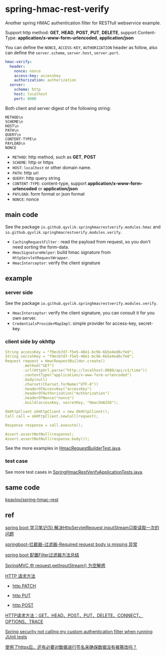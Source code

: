 # spring-hmac-rest-verify

Another spring HMAC authentication filter for RESTfull webservice example.

Support http method: **GET**, **HEAD**, **POST**, **PUT**, **DELETE**, support Content-Type: **application/x-www-form-urlencoded**, **application/json**

You can define the `NONCE`, `ACCESS-KEY`, `AUTHORIZATION` header as follow, also can define the `server.scheme`, `server.host`, `server.port`.

```yaml
hmac-verify:
  header:
    nonce: nonce
    access-key: accesskey
    authorization: authorization
  server:
    scheme: http
    host: localhost
    port: 8080
```

Both client and server digest of the following string:

```text
METHOD\n
SCHEME\n
HOST\n
PATH\n
QUERY\n
CONTENT-TYPE\n
PAYLOAD\n
NONCE
```

- `METHOD`: http method, such as **GET**, **POST**
- `SCHEME`: http or https
- `HOST`: `localhost` or other domain name.
- `PATH`: http uri
- `QUERY`: http query string
- `CONTENT-TYPE`: content-type, support **application/x-www-form-urlencoded** or **application/json**
- `PAYLOAD`: form format or json format
- `NONCE`: nonce

## main code

See the package `io.github.qyvlik.springhmacrestverify.modules.hmac` 
and `io.github.qyvlik.springhmacrestverify.modules.verify`.

- `CachingRequestFilter` : read the payload from request, so you don't need sorting the form-data.
- `HmacSignatureHelper`: build hmac signature from `HttpServletRequestWrapper`.
- `HmacInterceptor`: verify the client signature

## example

### server side

See the package `io.github.qyvlik.springhmacrestverify.modules.verify`.

- `HmacInterceptor`: verify the client signature, you can consult it for you own server.
- `CredentialsProviderMapImpl`: simple provider for access-key, secret-key.

### client side by okhttp

```yaml
String accessKey = "f9ecb7d7-f5e5-40e1-bc9b-6b5e4ed6cfe0";
String secretKey = "f9ecb7d7-f5e5-40e1-bc9b-6b5e4ed6cfe0";
Request request = HmacRequestBuilder.create()
        .method("GET")
        .url(HttpUrl.parse("http://localhost:8080/api/v1/time"))
        .contentType("application/x-www-form-urlencoded")
        .body(null)
        .charset(Charset.forName("UTF-8"))
        .headerOfAccessKey("accessKey")
        .headerOfAuthorization("Authorization")
        .headerOfNonce("nonce")
        .build(accessKey, secretKey, "HmacSHA256");

OkHttpClient okHttpClient = new OkHttpClient();
Call call = okHttpClient.newCall(request);

Response response = call.execute();

Assert.assertNotNull(response);
Assert.assertNotNull(response.body());
```

See the more examples in [HmacRequestBuilderTest.java](src/test/java/io/github/qyvlik/springhmacrestverify/modules/client/HmacRequestBuilderTest.java).

### test case

See more test cases in [SpringHmacRestVerifyApplicationTests.java](src/test/java/io/github/qyvlik/springhmacrestverify/SpringHmacRestVerifyApplicationTests.java).

## same code

[kpavlov/spring-hmac-rest](https://github.com/kpavlov/spring-hmac-rest)

## ref

[spring boot 学习笔记(5) 解决HttpServletRequest inputStream只能读取一次的问题](https://my.oschina.net/serge/blog/1094063)

[springboot-拦截器-过滤器-Required request body is missing 异常](https://blog.csdn.net/qq_33517683/article/details/78593487)

[spring boot 配置Filter过滤器方法总结](https://blog.csdn.net/testcs_dn/article/details/80265196)

[SpringMVC 中 request.getInputStream() 为空解惑](https://emacsist.github.io/2017/12/04/springmvc-%E4%B8%AD-request.getinputstream-%E4%B8%BA%E7%A9%BA%E8%A7%A3%E6%83%91/)

[HTTP 请求方法](https://developer.mozilla.org/zh-CN/docs/Web/HTTP/Methods)

- [http PATCH](https://developer.mozilla.org/zh-CN/docs/Web/HTTP/Methods/PATCH)

- [http PUT](https://developer.mozilla.org/zh-CN/docs/Web/HTTP/Methods/PUT)

- [http POST](https://developer.mozilla.org/zh-CN/docs/Web/HTTP/Methods/POST)
    
[HTTP请求方法：GET、HEAD、POST、PUT、DELETE、CONNECT、OPTIONS、TRACE](https://itbilu.com/other/relate/EkwKysXIl.html)

[Spring security not calling my custom authentication filter when running JUnit tests](https://stackoverflow.com/questions/30478876/spring-security-not-calling-my-custom-authentication-filter-when-running-junit-t)

[使用了https后，还有必要对数据进行签名来确保数据没有被篡改吗？](https://www.zhihu.com/question/52392988)